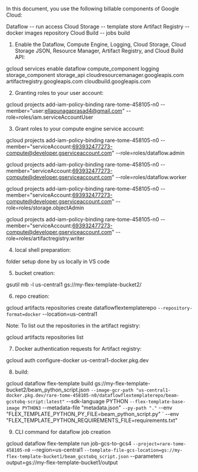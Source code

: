 In this document, you use the following billable components of Google Cloud:

Dataflow -- run access
Cloud Storage -- template store
Artifact Registry -- docker images repository 
Cloud Build -- jobs build 


1. Enable the Dataflow, Compute Engine, Logging, Cloud Storage, Cloud Storage JSON, Resource Manager, Artifact Registry, and Cloud Build API:

gcloud services enable dataflow compute_component logging storage_component storage_api cloudresourcemanager.googleapis.com artifactregistry.googleapis.com cloudbuild.googleapis.com


2. Granting roles to your user account:

gcloud projects add-iam-policy-binding rare-tome-458105-n0 --member="user:ellapunagaprasad4@gmail.com" --role=roles/iam.serviceAccountUser

3. Grant roles to your compute engine service account:

gcloud projects add-iam-policy-binding rare-tome-458105-n0 --member="serviceAccount:693932477273-compute@developer.gserviceaccount.com" --role=roles/dataflow.admin


gcloud projects add-iam-policy-binding rare-tome-458105-n0 --member="serviceAccount:693932477273-compute@developer.gserviceaccount.com" --role=roles/dataflow.worker

gcloud projects add-iam-policy-binding rare-tome-458105-n0 --member="serviceAccount:693932477273-compute@developer.gserviceaccount.com" --role=roles/storage.objectAdmin

gcloud projects add-iam-policy-binding rare-tome-458105-n0 --member="serviceAccount:693932477273-compute@developer.gserviceaccount.com" --role=roles/artifactregistry.writer


4. local shell preparation:

folder setup done by us locally in VS code

5. bucket creation:

gsutil mb -l us-central1 gs://my-flex-template-bucket2/

6. repo creation:

gcloud artifacts repositories create dataflowflextemplaterepo `
 --repository-format=docker `
 --location=us-central1

Note: To list out the repositories in the artifact registry:

gcloud artifacts repositories list


7. Docker authentication requests for Artifact registry:

gcloud auth configure-docker us-central1-docker.pkg.dev

8. build:

gcloud dataflow flex-template build gs://my-flex-template-bucket2/beam_python_script.json `
 --image-gcr-path "us-central1-docker.pkg.dev/rare-tome-458105-n0/dataflowflextemplaterepo/beam-gcstobq-script:latest" `
 --sdk-language PYTHON `
 --flex-template-base-image PYTHON3 `
 --metadata-file "metadata.json" `
 --py-path "." `
 --env "FLEX_TEMPLATE_PYTHON_PY_FILE=beam_python_script.py" `
 --env "FLEX_TEMPLATE_PYTHON_REQUIREMENTS_FILE=requirements.txt"

9.  CLI command for dataflow job creation

gcloud dataflow flex-template run job-gcs-to-gcs4 `
  --project=rare-tome-458105-n0 `
  --region=us-central1 `
  --template-file-gcs-location=gs://my-flex-template-bucket1/beam_gcstobq_script.json `
  --parameters output=gs://my-flex-template-bucket1/output 






